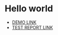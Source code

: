 # Hello world

- [DEMO LINK](https://anastasiiaaliinyk.github.io/layout_hello-world/index.html) <br>
- [TEST REPORT LINK](https://anastasiiaaliinyk.github.io/layout_hello-world/report/html_report/)
